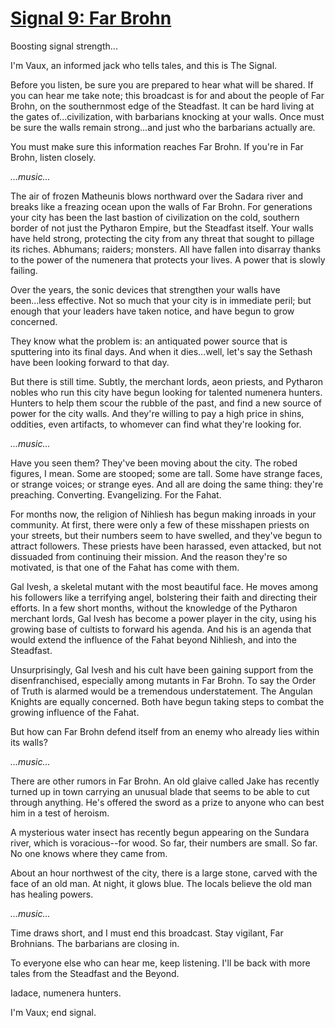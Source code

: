 # [Signal 9: Far Brohn](http://numenerathesignal.blogspot.com/2013/11/signal-9-far-brohn.html)

Boosting signal strength...

I'm Vaux, an informed jack who tells tales, and this is The Signal.

Before you listen, be sure you are prepared to hear what will be shared. If you
can hear me take note; this broadcast is for and about the people of Far Brohn,
on the southernmost edge of the Steadfast. It can be hard living at the gates
of...civilization, with barbarians knocking at your walls. Once must be sure
the walls remain strong...and just who the barbarians actually are.

You must make sure this information reaches Far Brohn. If you're in Far Brohn,
listen closely.

*...music...*

The air of frozen Matheunis blows northward over the Sadara river and breaks
like a freazing ocean upon the walls of Far Brohn. For generations your city
has been the last bastion of civilization on the cold, southern border of not
just the Pytharon Empire, but the Steadfast itself. Your walls have held
strong, protecting the city from any threat that sought to pillage its riches.
Abhumans; raiders; monsters. All have fallen into disarray thanks to the power
of the numenera that protects your lives. A power that is slowly failing.

Over the years, the sonic devices that strengthen your walls have been...less
effective. Not so much that your city is in immediate peril; but enough that
your leaders have taken notice, and have begun to grow concerned.

They know what the problem is: an antiquated power source that is sputtering
into its final days. And when it dies...well, let's say the Sethash have been
looking forward to that day.

But there is still time. Subtly, the merchant lords, aeon priests, and Pytharon
nobles who run this city have begun looking for talented numenera hunters.
Hunters to help them scour the rubble of the past, and find a new source of
power for the city walls. And they're willing to pay a high price in shins,
oddities, even artifacts, to whomever can find what they're looking for.

*...music...*

Have you seen them? They've been moving about the city. The robed figures, I
mean. Some are stooped; some are tall. Some have strange faces, or strange
voices; or strange eyes. And all are doing the same thing: they're preaching.
Converting. Evangelizing. For the Fahat.

For months now, the religion of Nihliesh has begun making inroads in your
community. At first, there were only a few of these misshapen priests on your
streets, but their numbers seem to have swelled, and they've begun to attract
followers. These priests have been harassed, even attacked, but not dissuaded
from continuing their mission. And the reason they're so motivated, is that one
of the Fahat has come with them.

Gal Ivesh, a skeletal mutant with the most beautiful face. He moves among his
followers like a terrifying angel, bolstering their faith and directing their
efforts. In a few short months, without the knowledge of the Pytharon merchant
lords, Gal Ivesh has become a power player in the city, using his growing base
of cultists to forward his agenda. And his is an agenda that would extend the
influence of the Fahat beyond Nihliesh, and into the Steadfast.

Unsurprisingly, Gal Ivesh and his cult have been gaining support from the
disenfranchised, especially among mutants in Far Brohn. To say the Order of
Truth is alarmed would be a tremendous understatement. The Angulan Knights are
equally concerned. Both have begun taking steps to combat the growing influence
of the Fahat.

But how can Far Brohn defend itself from an enemy who already lies within its
walls?

*...music...*

There are other rumors in Far Brohn. An old glaive called Jake has recently
turned up in town carrying an unusual blade that seems to be able to cut
through anything. He's offered the sword as a prize to anyone who can best him
in a test of heroism.

A mysterious water insect has recently begun appearing on the Sundara river,
which is voracious--for wood. So far, their numbers are small. So far. No one
knows where they came from.

About an hour northwest of the city, there is a large stone, carved with the
face of an old man. At night, it glows blue. The locals believe the old man has
healing powers.

*...music...*

Time draws short, and I must end this broadcast. Stay vigilant, Far Brohnians.
The barbarians are closing in.

To everyone else who can hear me, keep listening. I'll be back with more tales
from the Steadfast and the Beyond.

Iadace, numenera hunters.

I'm Vaux; end signal.
